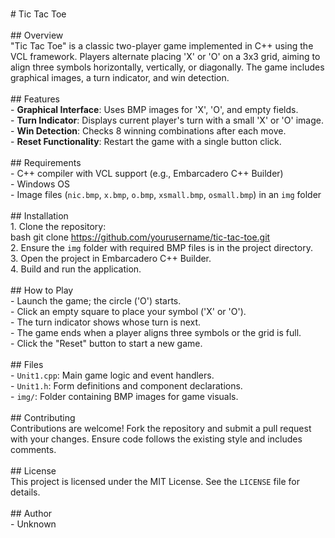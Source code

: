 <br># Tic Tac Toe<br><br>## Overview<br>"Tic Tac Toe" is a classic two-player game implemented in C++ using the VCL framework. Players alternate placing 'X' or 'O' on a 3x3 grid, aiming to align three symbols horizontally, vertically, or diagonally. The game includes graphical images, a turn indicator, and win detection.<br><br>## Features<br>- **Graphical Interface**: Uses BMP images for 'X', 'O', and empty fields.<br>- **Turn Indicator**: Displays current player's turn with a small 'X' or 'O' image.<br>- **Win Detection**: Checks 8 winning combinations after each move.<br>- **Reset Functionality**: Restart the game with a single button click.<br><br>## Requirements<br>- C++ compiler with VCL support (e.g., Embarcadero C++ Builder)<br>- Windows OS<br>- Image files (`nic.bmp`, `x.bmp`, `o.bmp`, `xsmall.bmp`, `osmall.bmp`) in an `img` folder<br><br>## Installation<br>1. Clone the repository:<br>   bash
   git clone https://github.com/yourusername/tic-tac-toe.git
   <br>2. Ensure the `img` folder with required BMP files is in the project directory.<br>3. Open the project in Embarcadero C++ Builder.<br>4. Build and run the application.<br><br>## How to Play<br>- Launch the game; the circle ('O') starts.<br>- Click an empty square to place your symbol ('X' or 'O').<br>- The turn indicator shows whose turn is next.<br>- The game ends when a player aligns three symbols or the grid is full.<br>- Click the "Reset" button to start a new game.<br><br>## Files<br>- `Unit1.cpp`: Main game logic and event handlers.<br>- `Unit1.h`: Form definitions and component declarations.<br>- `img/`: Folder containing BMP images for game visuals.<br><br>## Contributing<br>Contributions are welcome! Fork the repository and submit a pull request with your changes. Ensure code follows the existing style and includes comments.<br><br>## License<br>This project is licensed under the MIT License. See the `LICENSE` file for details.<br><br>## Author<br>- Unknown<br>
